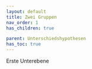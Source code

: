 ```yaml
---
layout: default
title: Zwei Gruppen
nav_order: 1
has_children: true

parent: Unterschiedshypothesen
has_toc: true
---
```


Erste Unterebene
